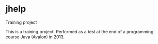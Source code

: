 jhelp
=====

Training project

This is a training project. Performed as a test at the end of a programming course Java (Avalon) in 2013.
